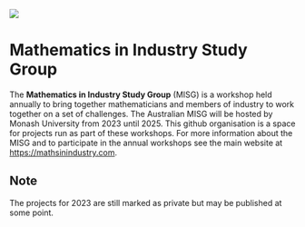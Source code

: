 ![](https://mathsinindustry.com/wp-content/uploads/banner-1.png)

# Mathematics in Industry Study Group

The **Mathematics in Industry Study Group** (MISG) is a workshop held annually to bring together mathematicians and members of industry to work together on a set of challenges. 
The Australian MISG will be hosted by Monash University from 2023 until 2025. This github organisation is a space for projects run as part of these workshops. 
For more information about the MISG and to participate in the annual workshops see the main website at https://mathsinindustry.com. 

## Note
The projects for 2023 are still marked as private but may be published at some point. 
